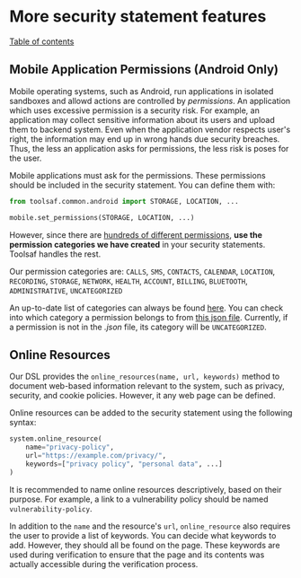 # More security statement features

[Table of contents](README.md)

## Mobile Application Permissions (Android Only)

Mobile operating systems, such as Android, run applications in isolated sandboxes and
allowd actions are controlled by _permissions_.
An application which uses excessive permission is a security risk.
For example, an application may collect sensitive information about its users and upload them to backend system.
Even when the application vendor respects user's right, the information may end up in wrong hands 
due security breaches.
Thus, the less an application asks for permissions, the less risk is poses for the user.

Mobile applications must ask for the permissions. These permissions should be included in the security statement. You can define them with:
```python
from toolsaf.common.android import STORAGE, LOCATION, ...

mobile.set_permissions(STORAGE, LOCATION, ...)
```
However, since there are [hundreds of different permissions](https://developer.android.com/reference/android/Manifest.permission), **use the permission categories we have created** in your security statements. Toolsaf handles the rest.

Our permission categories are: `CALLS`, `SMS`, `CONTACTS`, `CALENDAR`, `LOCATION`, `RECORDING`, `STORAGE`, `NETWORK`, `HEALTH`, `ACCOUNT`, `BILLING`, `BLUETOOTH`, `ADMINISTRATIVE`, `UNCATEGORIZED`

An up-to-date list of categories can always be found [here](../toolsaf/common/android.py). You can check into which category a permission belongs to from [this json file](../toolsaf/adapters/data/android_permissions.json). Currently, if a permission is not in the _.json_ file, its category will be `UNCATEGORIZED`.


## Online Resources

Our DSL provides the `online_resources(name, url, keywords)` method to document web-based information relevant to the system, such as privacy, security, and cookie policies. However, it any web page can be defined.

Online resources can be added to the security statement using the following syntax:
```python
system.online_resource(
    name="privacy-policy",
    url="https://example.com/privacy/",
    keywords=["privacy policy", "personal data", ...]
)
```
It is recommended to name online resources descriptively, based on their purpose. For example, a link to a vulnerability policy should be named `vulnerability-policy`.

In addition to the `name` and the resource's `url`, `online_resource` also requires the user to provide a list of keywords. You can decide what keywords to add. However, they should all be found on the page. These keywords are used during verification to ensure that the page and its contents was actually accessible during the verification process.
